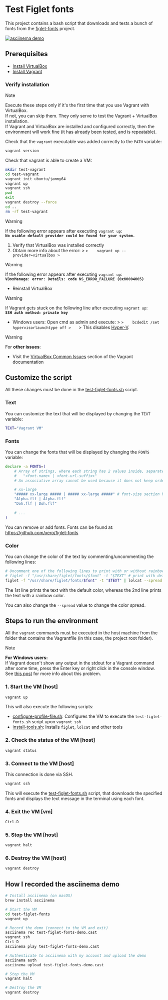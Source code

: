 # Test Figlet fonts

This project contains a bash script that downloads and tests a bunch of fonts from the [figlet-fonts](https://github.com/xero/figlet-fonts) project.

[![asciinema demo](https://asciinema.org/a/688462.svg)](https://asciinema.org/a/688462?autoplay=1)

## Prerequisites

* [Install VirtualBox](https://www.virtualbox.org/wiki/Downloads)
* [Install Vagrant](https://www.vagrantup.com/docs/installation)

### Verify installation

> [!NOTE]  
> Execute these steps only if it's the first time that you use Vagrant with VirtualBox.  
> If not, you can skip them. They only serve to test the Vagrant + VirtualBox installation.  
> If Vagrant and VirtualBox are installed and configured correctly,
> then the environment will work fine (it has already been tested, and is repeatable).

Check that the `vagrant` executable was added correctly to the `PATH` variable:
```bash
vagrant version
```

Check that vagrant is able to create a VM:
```bash
mkdir test-vagrant
cd test-vagrant
vagrant init ubuntu/jammy64
vagrant up
vagrant ssh
pwd
exit
vagrant destroy --force
cd ..
rm -rf test-vagrant
```

> [!WARNING]  
> If the following error appears after executing `vagrant up`:  
> __`No usable default provider could be found for your system.`__
>
> 1. Verify that VirtualBox was installed correctly
> 2. Obtain more info about the error:
     >    ```
     >    vagrant up --provider=virtualbox
     >    ```

> [!WARNING]  
> If the following error appears after executing `vagrant up`:  
> __`VBoxManage: error: Details: code NS_ERROR_FAILURE (0x80004005)`__
>
> * Reinstall VirtualBox

> [!WARNING]  
> If Vagrant gets stuck on the following line after executing `vagrant up`:  
> __`SSH auth method: private key`__
>
> * Windows users: Open cmd as admin and execute:
    >    ```
    >    bcdedit /set hypervisorlaunchtype off
    >    ```
    >   This disables [Hyper-V](https://es.wikipedia.org/wiki/Hyper-V).

> [!WARNING]  
> For __other issues__:
>
> * Visit the [VirtualBox Common Issues](https://developer.hashicorp.com/vagrant/docs/providers/virtualbox/common-issues) section of the Vagrant documentation

## Customize the script

All these changes must be done in the [test-figlet-fonts.sh](scripts/test-figlet-fonts.sh) script.

### Text

You can customize the text that will be displayed by changing the `TEXT` variable:
```bash
TEXT="Vagrant VM"
```

### Fonts

You can change the fonts that will be displayed by changing the `FONTS` variable:
```bash
declare -a FONTS=(
    # Array of strings, where each string has 2 values inside, separated using the " | " characters:
    #   "<font-name> | <font-url-suffix>"
    # An associative array cannot be used because it does not keep order

    # xx-large
    "##### xx-large ##### | ##### xx-large #####" # font-size section heading
    "Alpha.flf | Alpha.flf"
    "Doh.flf | Doh.flf"
    
    # ...
)
```

You can remove or add fonts. Fonts can be found at: https://github.com/xero/figlet-fonts

### Color

You can change the color of the text by commenting/uncommenting the following lines:

```bash
# Uncomment one of the following lines to print with or without rainbow color (or uncomment both =P)
# figlet -f "/usr/share/figlet/fonts/$font" -t "$TEXT" # print with default color
figlet -f "/usr/share/figlet/fonts/$font" -t "$TEXT" | lolcat --spread 1.5 --force # print with rainbow color
```

The 1st line prints the text with the default color, whereas the 2nd line prints the text with a rainbow color.

You can also change the `--spread` value to change the color spread.

## Steps to run the environment

All the `vagrant` commands must be executed in the host machine from the folder
that contains the Vagrantfile (in this case, the project root folder).

> [!NOTE]  
> __For Windows users:__  
> If Vagrant doesn't show any output in the stdout for a Vagrant command after some time,
> press the Enter key or right click in the console window.
> See [this post](https://superuser.com/questions/1442941/windows-10-console-stops-running-if-i-click-in-the-console-window) for more info about this problem.

### 1. Start the VM [host]

```bash
vagrant up
```

This will also execute the following scripts:
* [configure-profile-file.sh](scripts/vagrant/configure-profile-file.sh):
  Configures the VM to execute the `test-figlet-fonts.sh` script upon `vagrant ssh`
* [install-tools.sh](scripts/vagrant/install-tools.sh):
  Installs `figlet`, `lolcat` and other tools

### 2. Check the status of the VM [host]

```bash
vagrant status
```

### 3. Connect to the VM [host]

This connection is done via SSH.

```bash
vagrant ssh
```

This will execute the [test-figlet-fonts.sh](scripts/test-figlet-fonts.sh) script,
that downloads the specified fonts and displays the text message in the terminal using each font.

### 4. Exit the VM [vm]

```bash
Ctrl-D
```

### 5. Stop the VM [host]

```bash
vagrant halt
```

### 6. Destroy the VM [host]

```bash
vagrant destroy
```

## How I recorded the asciinema demo

```bash
# Install asciinema (on macOS)
brew install asciinema

# Start the VM
cd test-figlet-fonts
vagrant up

# Record the demo (connect to the VM and exit)
asciinema rec test-figlet-fonts-demo.cast
vagrant ssh
Ctrl-D
asciinema play test-figlet-fonts-demo.cast

# Authenticate to asciinema with my account and upload the demo
asciinema auth
asciinema upload test-figlet-fonts-demo.cast

# Stop the VM
vagrant halt

# Destroy the VM
vagrant destroy
```